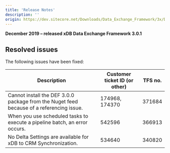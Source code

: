```yaml
---
title: 'Release Notes'
description: ''
origin: https://dev.sitecore.net/Downloads/Data_Exchange_Framework/3x/Data_Exchange_Framework_301/Release_Notes
---
```


**December 2019 – released xDB Data Exchange Framework 3.0.1**

## Resolved issues

The following issues have been fixed:

| Description                                                                              | Customer ticket ID (or other) | TFS no. |
| ---------------------------------------------------------------------------------------- | ----------------------------- | ------- |
| Cannot install the DEF 3.0.0 package from the Nuget feed because of a referencing issue. | 174968, 174370                | 371684  |
| When you use scheduled tasks to execute a pipeline batch, an error occurs.               | 542596                        | 366913  |
| No Delta Settings are available for xDB to CRM Synchronization.                          | 534640                        | 340820  |
